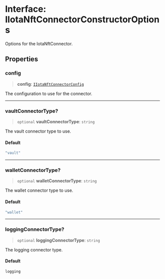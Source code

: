 # Interface: IIotaNftConnectorConstructorOptions

Options for the IotaNftConnector.

## Properties

### config

> **config**: [`IIotaNftConnectorConfig`](IIotaNftConnectorConfig.md)

The configuration to use for the connector.

***

### vaultConnectorType?

> `optional` **vaultConnectorType**: `string`

The vault connector type to use.

#### Default

```ts
"vault"
```

***

### walletConnectorType?

> `optional` **walletConnectorType**: `string`

The wallet connector type to use.

#### Default

```ts
"wallet"
```

***

### loggingConnectorType?

> `optional` **loggingConnectorType**: `string`

The logging connector type.

#### Default

```ts
logging
```
